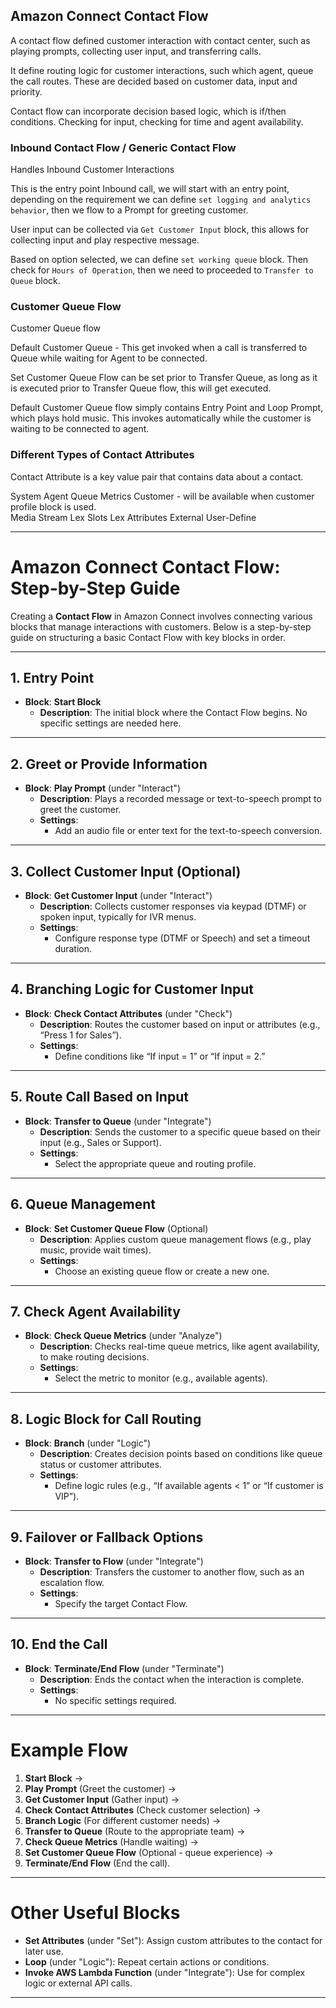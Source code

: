 ## Amazon Connect Contact Flow

A contact flow defined customer interaction with contact center, such as playing prompts, collecting user input, and transferring calls.

It define routing logic for customer interactions, such which agent, queue the call routes. These are decided based on customer data, input and priority.

Contact flow can incorporate decision based logic, which is if/then conditions. Checking for input, checking for time and agent availability.



### Inbound Contact Flow / Generic Contact Flow

Handles Inbound Customer Interactions

This is the entry point Inbound call, we will start with an entry point, depending on the requirement we can define `set logging and analytics behavior`, then we flow to a Prompt for greeting customer.

User input can be collected via `Get Customer Input` block, this allows for collecting input and play respective message.

Based on option selected, we can define `set working queue` block. Then check for `Hours of Operation`, then we need to proceeded to `Transfer to Queue` block.



### Customer Queue Flow

Customer Queue flow 

Default Customer Queue - This get invoked when a call is transferred to Queue while waiting for Agent to be connected.

Set Customer Queue Flow can be set prior to Transfer Queue, as long as it is executed prior to Transfer Queue flow, this will get executed.

Default Customer Queue flow simply contains Entry Point and Loop Prompt, which plays hold music. This invokes automatically while the customer is waiting to be connected to agent.




### Different Types of Contact Attributes

Contact Attribute is a key value pair that contains data about a contact.

System
Agent
Queue Metrics
Customer - will be available when customer profile block is used.   
Media Stream
Lex Slots
Lex Attributes
External
User-Define



---------

# Amazon Connect Contact Flow: Step-by-Step Guide

Creating a **Contact Flow** in Amazon Connect involves connecting various blocks that manage interactions with customers. Below is a step-by-step guide on structuring a basic Contact Flow with key blocks in order.

---

## 1. Entry Point
- **Block**: **Start Block**
  - **Description**: The initial block where the Contact Flow begins. No specific settings are needed here.
  
---

## 2. Greet or Provide Information
- **Block**: **Play Prompt** (under "Interact")
  - **Description**: Plays a recorded message or text-to-speech prompt to greet the customer.
  - **Settings**: 
    - Add an audio file or enter text for the text-to-speech conversion.
  
---

## 3. Collect Customer Input (Optional)
- **Block**: **Get Customer Input** (under "Interact")
  - **Description**: Collects customer responses via keypad (DTMF) or spoken input, typically for IVR menus.
  - **Settings**: 
    - Configure response type (DTMF or Speech) and set a timeout duration.

---

## 4. Branching Logic for Customer Input
- **Block**: **Check Contact Attributes** (under "Check")
  - **Description**: Routes the customer based on input or attributes (e.g., “Press 1 for Sales”).
  - **Settings**: 
    - Define conditions like “If input = 1” or “If input = 2.”

---

## 5. Route Call Based on Input
- **Block**: **Transfer to Queue** (under "Integrate")
  - **Description**: Sends the customer to a specific queue based on their input (e.g., Sales or Support).
  - **Settings**: 
    - Select the appropriate queue and routing profile.

---

## 6. Queue Management
- **Block**: **Set Customer Queue Flow** (Optional)
  - **Description**: Applies custom queue management flows (e.g., play music, provide wait times).
  - **Settings**: 
    - Choose an existing queue flow or create a new one.

---

## 7. Check Agent Availability
- **Block**: **Check Queue Metrics** (under "Analyze")
  - **Description**: Checks real-time queue metrics, like agent availability, to make routing decisions.
  - **Settings**: 
    - Select the metric to monitor (e.g., available agents).

---

## 8. Logic Block for Call Routing
- **Block**: **Branch** (under "Logic")
  - **Description**: Creates decision points based on conditions like queue status or customer attributes.
  - **Settings**: 
    - Define logic rules (e.g., “If available agents < 1” or “If customer is VIP”).

---

## 9. Failover or Fallback Options
- **Block**: **Transfer to Flow** (under "Integrate")
  - **Description**: Transfers the customer to another flow, such as an escalation flow.
  - **Settings**: 
    - Specify the target Contact Flow.

---

## 10. End the Call
- **Block**: **Terminate/End Flow** (under "Terminate")
  - **Description**: Ends the contact when the interaction is complete.
  - **Settings**: 
    - No specific settings required.

---

# Example Flow

1. **Start Block** →  
2. **Play Prompt** (Greet the customer) →  
3. **Get Customer Input** (Gather input) →  
4. **Check Contact Attributes** (Check customer selection) →  
5. **Branch Logic** (For different customer needs) →  
6. **Transfer to Queue** (Route to the appropriate team) →  
7. **Check Queue Metrics** (Handle waiting) →  
8. **Set Customer Queue Flow** (Optional - queue experience) →  
9. **Terminate/End Flow** (End the call).

---

# Other Useful Blocks
- **Set Attributes** (under "Set"): Assign custom attributes to the contact for later use.
- **Loop** (under "Logic"): Repeat certain actions or conditions.
- **Invoke AWS Lambda Function** (under "Integrate"): Use for complex logic or external API calls.

-------

